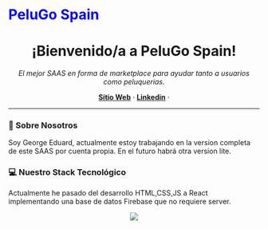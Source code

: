 <p align="center">
  <h1><font color="blue">PeluGo Spain</font></h1>
</p>

<h1 align="center">¡Bienvenido/a a PeluGo Spain!</h1>

<p align="center">
  <em>El mejor SAAS en forma de marketplace para ayudar tanto a usuarios como peluquerias.</em>
</p>

<p align="center">
  <a href="pelugo.es"><strong>Sitio Web</strong></a> ·
  <a href="https://www.linkedin.com/in/georgeeduardtp?lipi=urn%3Ali%3Apage%3Ad_flagship3_profile_view_base_contact_details%3BRlNpv2JGSy2n4YEjPTD7Pg%3D%3D"><strong>Linkedin</strong></a> ·

</p>

---

### 👋 Sobre Nosotros
Soy George Eduard, actualmente estoy trabajando en la version completa de este SAAS por cuenta propia.
En el futuro habrá otra version lite.

### 💻 Nuestro Stack Tecnológico

Actualmente he pasado del desarrollo HTML,CSS,JS a React implementando una base de datos Firebase que no requiere server.

<p align="center">
  <a href="https://skillicons.dev">
    <img src="https://skillicons.dev/icons?i=js,ts,react,nextjs,nodejs,html,css&perline=5" />
  </a>
</p>

